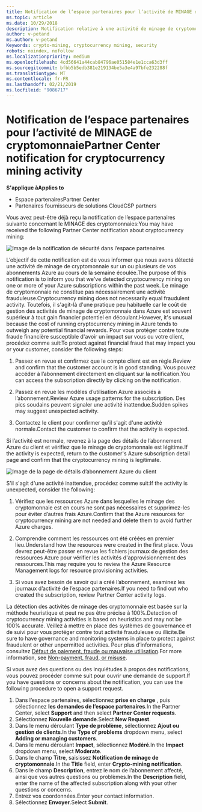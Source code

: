 ```yaml
---
title: Notification de l’espace partenaires pour l’activité de MINAGE de cryptomonnaie | L’espace partenaires
ms.topic: article
ms.date: 10/29/2018
description: Notification relative à une activité de minage de cryptomonnaie en cours.
author: v-petand
ms.author: v-petand
Keywords: crypto-mining, cryptocurrency mining, security
robots: noindex, nofollow
ms.localizationpriority: medium
ms.openlocfilehash: 4cd56641a44cab84796ae051584e1e1cca63d3ff
ms.sourcegitcommit: bfbb5b5edb381e219134be5a3e4a97bfe232288f
ms.translationtype: MT
ms.contentlocale: fr-FR
ms.lasthandoff: 02/21/2019
ms.locfileid: "9086717"
---
```

# <a name="partner-center-notification-for-cryptocurrency-mining-activity"></a><span data-ttu-id="6bf2e-103">Notification de l’espace partenaires pour l’activité de MINAGE de cryptomonnaie</span><span class="sxs-lookup"><span data-stu-id="6bf2e-103">Partner Center notification for cryptocurrency mining activity</span></span>

**<span data-ttu-id="6bf2e-104">S'applique à</span><span class="sxs-lookup"><span data-stu-id="6bf2e-104">Applies to</span></span>**

-  <span data-ttu-id="6bf2e-105">Espace partenaires</span><span class="sxs-lookup"><span data-stu-id="6bf2e-105">Partner Center</span></span>
-  <span data-ttu-id="6bf2e-106">Partenaires fournisseurs de solutions Cloud</span><span class="sxs-lookup"><span data-stu-id="6bf2e-106">CSP partners</span></span>

<span data-ttu-id="6bf2e-107">Vous avez peut-être déjà reçu la notification de l’espace partenaires suivante concernant le MINAGE des cryptomonnaies:</span><span class="sxs-lookup"><span data-stu-id="6bf2e-107">You may have received the following Partner Center notification about cryptocurrency mining:</span></span>
 
![Image de la notification de sécurité dans l’espace partenaires](images/crypto1.png)

<span data-ttu-id="6bf2e-109">L’objectif de cette notification est de vous informer que nous avons détecté une activité de minage de cryptomonnaie sur un ou plusieurs de vos abonnements Azure au cours de la semaine écoulée.</span><span class="sxs-lookup"><span data-stu-id="6bf2e-109">The purpose of this notification is to inform you that we've detected cryptocurrency mining on one or more of your Azure subscriptions within the past week.</span></span> <span data-ttu-id="6bf2e-110">Le minage de cryptomonnaie ne constitue pas nécessairement une activité frauduleuse.</span><span class="sxs-lookup"><span data-stu-id="6bf2e-110">Cryptocurrency mining does not necessarily equal fraudulent activity.</span></span> <span data-ttu-id="6bf2e-111">Toutefois, il s'agit-là d'une pratique peu habituelle car le coût de gestion des activités de minage de cryptomonnaie dans Azure est souvent supérieur à tout gain financier potentiel en découlant.</span><span class="sxs-lookup"><span data-stu-id="6bf2e-111">However, it's unusual because the cost of running cryptocurrency mining in Azure tends to outweigh any potential financial rewards.</span></span> <span data-ttu-id="6bf2e-112">Pour vous protéger contre toute fraude financière susceptible d'avoir un impact sur vous ou votre client, procédez comme suit:</span><span class="sxs-lookup"><span data-stu-id="6bf2e-112">To protect against financial fraud that may impact you or your customer, consider the following steps:</span></span>

1.  <span data-ttu-id="6bf2e-113">Passez en revue et confirmez que le compte client est en règle.</span><span class="sxs-lookup"><span data-stu-id="6bf2e-113">Review and confirm that the customer account is in good standing.</span></span> <span data-ttu-id="6bf2e-114">Vous pouvez accéder à l’abonnement directement en cliquant sur la notification.</span><span class="sxs-lookup"><span data-stu-id="6bf2e-114">You can access the subscription directly by clicking on the notification.</span></span>

2.  <span data-ttu-id="6bf2e-115">Passez en revue les modèles d’utilisation Azure associés à l’abonnement.</span><span class="sxs-lookup"><span data-stu-id="6bf2e-115">Review Azure usage patterns for the subscription.</span></span> <span data-ttu-id="6bf2e-116">Des pics soudains peuvent signaler une activité inattendue.</span><span class="sxs-lookup"><span data-stu-id="6bf2e-116">Sudden spikes may suggest unexpected activity.</span></span>

3.  <span data-ttu-id="6bf2e-117">Contactez le client pour confirmer qu'il s'agit d'une activité normale.</span><span class="sxs-lookup"><span data-stu-id="6bf2e-117">Contact the customer to confirm that the activity is expected.</span></span>

<span data-ttu-id="6bf2e-118">Si l’activité est normale, revenez à la page des détails de l’abonnement Azure du client et vérifiez que le minage de cryptomonnaie est légitime.</span><span class="sxs-lookup"><span data-stu-id="6bf2e-118">If the activity is expected, return to the customer's Azure subscription detail page and confirm that the cryptocurrency mining is legitimate.</span></span> 


![Image de la page de détails d’abonnement Azure du client](images/crypto2.png)

<span data-ttu-id="6bf2e-120">S'il s'agit d'une activité inattendue, procédez comme suit:</span><span class="sxs-lookup"><span data-stu-id="6bf2e-120">If the activity is unexpected, consider the following:</span></span>

1.  <span data-ttu-id="6bf2e-121">Vérifiez que les ressources Azure dans lesquelles le minage des cryptomonnaie est en cours ne sont pas nécessaires et supprimez-les pour éviter d’autres frais Azure.</span><span class="sxs-lookup"><span data-stu-id="6bf2e-121">Confirm that the Azure resources for cryptocurrency mining are not needed and delete them to avoid further Azure charges.</span></span>

2.  <span data-ttu-id="6bf2e-122">Comprendre comment les ressources ont été créées en premier lieu.</span><span class="sxs-lookup"><span data-stu-id="6bf2e-122">Understand how the resources were created in the first place.</span></span> <span data-ttu-id="6bf2e-123">Vous devrez peut-être passer en revue les fichiers journaux de gestion des ressources Azure pour vérifier les activités d'approvisionnement des ressources.</span><span class="sxs-lookup"><span data-stu-id="6bf2e-123">This may require you to review the Azure Resource Management logs for resource provisioning activities.</span></span>

3.  <span data-ttu-id="6bf2e-124">Si vous avez besoin de savoir qui a créé l’abonnement, examinez les journaux d’activité de l’espace partenaires.</span><span class="sxs-lookup"><span data-stu-id="6bf2e-124">If you need to find out who created the subscription, review Partner Center activity logs.</span></span>

<span data-ttu-id="6bf2e-125">La détection des activités de minage des cryptomonnaie est basée sur la méthode heuristique et peut ne pas être précise à 100%.</span><span class="sxs-lookup"><span data-stu-id="6bf2e-125">Detection of cryptocurrency mining activities is based on heuristics and may not be 100% accurate.</span></span> <span data-ttu-id="6bf2e-126">Veillez à mettre en place des systèmes de gouvernance et de suivi pour vous protéger contre tout activité frauduleuse ou illicite.</span><span class="sxs-lookup"><span data-stu-id="6bf2e-126">Be sure to have governance and monitoring systems in place to protect against fraudulent or other unpermitted activities.</span></span> <span data-ttu-id="6bf2e-127">Pour plus d’informations, consultez [Défaut de paiement, fraude ou mauvaise utilisation](https://docs.microsoft.com/partner-center/non-payment--fraud--or-misuse).</span><span class="sxs-lookup"><span data-stu-id="6bf2e-127">For more information, see [Non-payment, fraud, or misuse](https://docs.microsoft.com/partner-center/non-payment--fraud--or-misuse).</span></span>

<span data-ttu-id="6bf2e-128">Si vous avez des questions ou des inquiétudes à propos des notifications, vous pouvez procéder comme suit pour ouvrir une demande de support.</span><span class="sxs-lookup"><span data-stu-id="6bf2e-128">If you have questions or concerns about the notification, you can use the following procedure to open a support request.</span></span>

1.  <span data-ttu-id="6bf2e-129">Dans l’espace partenaires, sélectionnez **prise en charge** , puis sélectionnez **les demandes de l’espace partenaires**.</span><span class="sxs-lookup"><span data-stu-id="6bf2e-129">In the Partner Center, select **Support** and then select **Partner Center requests**.</span></span>
3.  <span data-ttu-id="6bf2e-130">Sélectionnez **Nouvelle demande**.</span><span class="sxs-lookup"><span data-stu-id="6bf2e-130">Select **New Request**.</span></span> 
4.  <span data-ttu-id="6bf2e-131">Dans le menu déroulant **Type de problème**, sélectionnez **Ajout ou gestion de clients**.</span><span class="sxs-lookup"><span data-stu-id="6bf2e-131">In the **Type of problems** dropdown menu, select **Adding or managing customers**.</span></span>
5.  <span data-ttu-id="6bf2e-132">Dans le menu déroulant **Impact**, sélectionnez **Modéré**.</span><span class="sxs-lookup"><span data-stu-id="6bf2e-132">In the **Impact** dropdown menu, select **Moderate**.</span></span>
6.  <span data-ttu-id="6bf2e-133">Dans le champ **Titre**, saisissez **Notification de minage de cryptomonnaie**.</span><span class="sxs-lookup"><span data-stu-id="6bf2e-133">In the **Title** field, enter **Crypto-mining notification**.</span></span>
7.  <span data-ttu-id="6bf2e-134">Dans le champ **Description**, entrez le nom de l’abonnement affecté, ainsi que vos autres questions ou problèmes.</span><span class="sxs-lookup"><span data-stu-id="6bf2e-134">In the **Description** field, enter the name of the affected subscription along with your other questions or concerns.</span></span> 
8.  <span data-ttu-id="6bf2e-135">Entrez vos coordonnées.</span><span class="sxs-lookup"><span data-stu-id="6bf2e-135">Enter your contact information.</span></span>
9.  <span data-ttu-id="6bf2e-136">Sélectionnez **Envoyer**.</span><span class="sxs-lookup"><span data-stu-id="6bf2e-136">Select **Submit**.</span></span>



